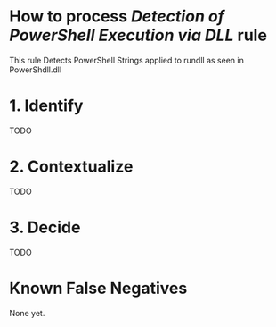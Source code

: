 # How to process *Detection of PowerShell Execution via DLL* rule
This rule Detects PowerShell Strings applied to rundll as seen in PowerShdll.dll

# 1. Identify
TODO

# 2. Contextualize
TODO

# 3. Decide
TODO

# Known False Negatives
None yet.
